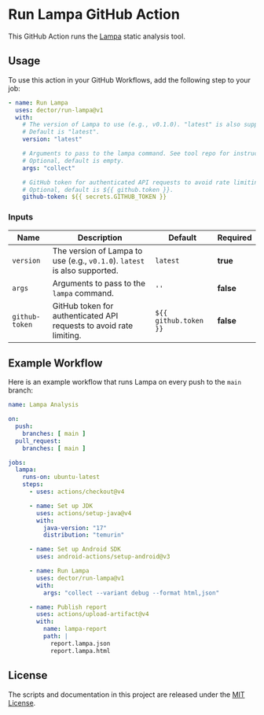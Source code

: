 # Run Lampa GitHub Action

This GitHub Action runs the [Lampa](https://github.com/dector/lampa) static analysis tool.

## Usage

To use this action in your GitHub Workflows, add the following step to your job:

```yaml
- name: Run Lampa
  uses: dector/run-lampa@v1
  with:
    # The version of Lampa to use (e.g., v0.1.0). "latest" is also supported.
    # Default is "latest".
    version: "latest"

    # Arguments to pass to the lampa command. See tool repo for instructions.
    # Optional, default is empty.
    args: "collect"

    # GitHub token for authenticated API requests to avoid rate limiting.
    # Optional, default is ${{ github.token }}.
    github-token: ${{ secrets.GITHUB_TOKEN }}
```

### Inputs

| Name           | Description                                                              | Default            | Required |
|----------------|--------------------------------------------------------------------------|--------------------|----------|
| `version`      | The version of Lampa to use (e.g., `v0.1.0`). `latest` is also supported. | `latest`           | **true** |
| `args`         | Arguments to pass to the `lampa` command.                                | `''`               | **false**|
| `github-token` | GitHub token for authenticated API requests to avoid rate limiting.      | `${{ github.token }}` | **false**|

## Example Workflow

Here is an example workflow that runs Lampa on every push to the `main` branch:

```yaml
name: Lampa Analysis

on:
  push:
    branches: [ main ]
  pull_request:
    branches: [ main ]

jobs:
  lampa:
    runs-on: ubuntu-latest
    steps:
      - uses: actions/checkout@v4

      - name: Set up JDK
        uses: actions/setup-java@v4
        with:
          java-version: "17"
          distribution: "temurin"

      - name: Set up Android SDK
        uses: android-actions/setup-android@v3

      - name: Run Lampa
        uses: dector/run-lampa@v1
        with:
          args: "collect --variant debug --format html,json"

      - name: Publish report
        uses: actions/upload-artifact@v4
        with:
          name: lampa-report
          path: |
            report.lampa.json
            report.lampa.html
```

## License

The scripts and documentation in this project are released under the [MIT License](LICENSE).
